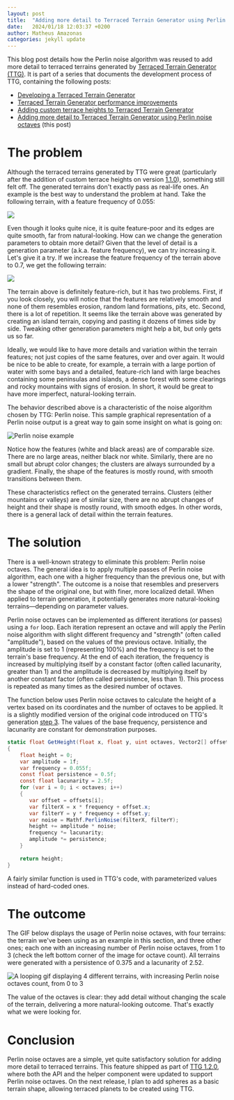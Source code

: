 ```yaml
---
layout: post
title:  "Adding more detail to Terraced Terrain Generator using Perlin noise octaves"
date:   2024/01/18 12:03:37 +0200
author: Matheus Amazonas
categories: jekyll update
---
```

This blog post details how the Perlin noise algorithm was reused to add more detail to terraced terrains generated by [Terraced Terrain Generator (TTG)](https://ttg.matheusamazonas.net). It is part of a series that documents the development process of TTG, containing the following posts:
- [Developing a Terraced Terrain Generator](/posts/ttg)
- [Terraced Terrain Generator performance improvements](/posts/ttg_performance)
- [Adding custom terrace heights to Terraced Terrain Generator](/posts/ttg_custom_heights)
- [Adding more detail to Terraced Terrain Generator using Perlin noise octaves](/posts/ttg_octaves) (this post)


# The problem
Although the terraced terrains generated by TTG were great (particularly after the addition of custom terrace heights on version [1.1.0](https://github.com/matheusamazonas/TTG/releases/tag/1.1.0)), something still felt off. The generated terrains don't exactly pass as real-life ones. An example is the best way to understand the problem at hand. Take the following terrain, with a feature frequency of 0.055:

![](/assets/images/post21/no_octaves.png)

Even though it looks quite nice, it is quite feature-poor and its edges are quite smooth, far from natural-looking. How can we change the generation parameters to obtain more detail? Given that the level of detail is a generation parameter (a.k.a. feature frequency), we can try increasing it. Let's give it a try. If we increase the feature frequency of the terrain above to 0.7, we get the following terrain:

![](/assets/images/post21/high_frequency.png)

The terrain above is definitely feature-rich, but it has two problems. First, if you look closely, you will notice that the features are relatively smooth and none of them resembles erosion, random land formations, pits, etc. Second, there is a lot of repetition. It seems like the terrain above was generated by creating an island terrain, copying and pasting it dozens of times side by side. Tweaking other generation parameters might help a bit, but only gets us so far.

Ideally, we would like to have more details and variation within the terrain features; not just copies of the same features, over and over again. It would be nice to be able to create, for example, a terrain with a large portion of water with some bays and a detailed, feature-rich land with large beaches containing some peninsulas and islands, a dense forest with some clearings and rocky mountains with signs of erosion. In short, it would be great to have more imperfect, natural-looking terrain.

The behavior described above is a characteristic of the noise algorithm chosen by TTG: Perlin noise. This sample graphical representation of a Perlin noise output is a great way to gain some insight on what is going on:

![Perlin noise example](/assets/images/post17/step3/PerlinExample.png)

Notice how the features (white and black areas) are of comparable size. There are no large areas, neither black nor white. Similarly, there are no small but abrupt color changes; the clusters are always surrounded by a gradient. Finally, the shape of the features is mostly round, with smooth transitions between them. 

These characteristics reflect on the generated terrains. Clusters (either mountains or valleys) are of similar size, there are no abrupt changes of height and their shape is mostly round, with smooth edges. In other words, there is a general lack of detail within the terrain features.

# The solution
There is a well-known strategy to eliminate this problem: Perlin noise octaves. The general idea is to apply multiple passes of Perlin noise algorithm, each one with a higher frequency than the previous one, but with a lower "strength". The outcome is a noise that resembles and preservers the shape of the original one, but with finer, more localized detail. When applied to terrain generation, it potentially generates more natural-looking terrains—depending on parameter values.

Perlin noise octaves can be implemented as different iterations (or passes) using a `for` loop. Each iteration represent an octave and will apply the Perlin noise algorithm with slight different frequency and "strength" (often called "amplitude"), based on the values of the previous octave. Initially, the amplitude is set to 1 (representing 100%) and the frequency is set to the terrain's base frequency. At the end of each iteration, the frequency is increased by multiplying itself by a constant factor (often called lacunarity, greater than 1) and the amplitude is decreased by multiplying itself by another constant factor (often called persistence, less than 1). This process is repeated as many times as the desired number of octaves. 

The function below uses Perlin noise octaves to calculate the height of a vertex based on its coordinates and the number of octaves to be applied. It is a slightly modified version of the original code introduced on TTG's generation [step 3](/posts/ttg#step-3-hills-and-valleys-generation-aka-mesh-sculpting-). The values of the base frequency, persistence and lacunarity are constant for demonstration purposes.

```csharp
static float GetHeight(float x, float y, uint octaves, Vector2[] offsets)  
{  
    float height = 0;  
    var amplitude = 1f;  
    var frequency = 0.055f;  
    const float persistence = 0.5f;  
    const float lacunarity = 2.5f;  
    for (var i = 0; i < octaves; i++)  
    {       
       var offset = offsets[i];  
       var filterX = x * frequency + offset.x;  
       var filterY = y * frequency + offset.y;  
       var noise = Mathf.PerlinNoise(filterX, filterY);  
       height += amplitude * noise;  
       frequency *= lacunarity;  
       amplitude *= persistence;  
    }  
  
    return height;  
}
```

A fairly similar function is used in TTG's code, with parameterized values instead of hard-coded ones.

# The outcome
The GIF below displays the usage of Perlin noise octaves, with four terrains: the terrain we've been using as an example in this section, and three other ones; each one with an increasing number of Perlin noise octaves, from 1 to 3 (check the left bottom corner of the image for octave count). All terrains were generated with a persistence of 0.375 and a lacunarity of 2.52.

![A looping gif displaying 4 different terrains, with increasing Perlin noise octaves count, from 0 to 3](/assets/images/post21/octaves_loop.gif)

The value of the octaves is clear: they add detail without changing the scale of the terrain, delivering a more natural-looking outcome. That's exactly what we were looking for.

# Conclusion
Perlin noise octaves are a simple, yet quite satisfactory solution for adding more detail to terraced terrains. This feature shipped as part of [TTG 1.2.0](https://github.com/matheusamazonas/TTG/releases/tag/1.2.0), where both the API and the helper component were updated to support Perlin noise octaves. On the next release, I plan to add spheres as a basic terrain shape, allowing terraced planets to be created using TTG.